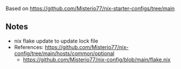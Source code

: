 Based on https://github.com/Misterio77/nix-starter-configs/tree/main


## Notes
* nix flake update to update lock file
* References: https://github.com/Misterio77/nix-config/tree/main/hosts/common/optional
    * https://github.com/Misterio77/nix-config/blob/main/flake.nix 